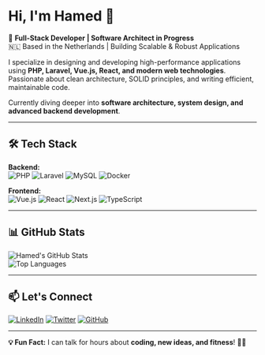 # Hi, I'm Hamed 👋  

🚀 **Full-Stack Developer | Software Architect in Progress**  
🇳🇱 Based in the Netherlands | Building Scalable & Robust Applications  

I specialize in designing and developing high-performance applications using **PHP, Laravel, Vue.js, React, and modern web technologies**. Passionate about clean architecture, SOLID principles, and writing efficient, maintainable code.  

Currently diving deeper into **software architecture, system design, and advanced backend development**.  

---

## 🛠 Tech Stack  

**Backend:**  
![PHP](https://img.shields.io/badge/-PHP-777BB4?style=flat-square&logo=php)  ![Laravel](https://img.shields.io/badge/-Laravel-FF2D20?style=flat-square&logo=laravel)  ![MySQL](https://img.shields.io/badge/-MySQL-4479A1?style=flat-square&logo=mysql)  ![Docker](https://img.shields.io/badge/-Docker-2496ED?style=flat-square&logo=docker)  

**Frontend:**  
![Vue.js](https://img.shields.io/badge/-Vue-4FC08D?style=flat-square&logo=vue.js)  ![React](https://img.shields.io/badge/-React-61DAFB?style=flat-square&logo=react)  ![Next.js](https://img.shields.io/badge/-Next.js-000000?style=flat-square&logo=next.js)  ![TypeScript](https://img.shields.io/badge/-TypeScript-3178C6?style=flat-square&logo=typescript)  

---

## 📊 GitHub Stats  

![Hamed's GitHub Stats](https://github-readme-stats.vercel.app/api?username=hamedghaderi&show_icons=true&theme=radical)  
![Top Languages](https://github-readme-stats.vercel.app/api/top-langs/?username=hamedghaderi&layout=compact&theme=radical)  

---

## 📫 Let's Connect  

[![LinkedIn](https://img.shields.io/badge/-LinkedIn-0077B5?style=flat-square&logo=linkedin)](https://www.linkedin.com/in/hamedghaderi/)  [![Twitter](https://img.shields.io/badge/-Twitter-1DA1F2?style=flat-square&logo=twitter)](https://twitter.com/hamedqaderi)  [![GitHub](https://img.shields.io/badge/-GitHub-181717?style=flat-square&logo=github)](https://github.com/hamedghaderi)  

---

**💡 Fun Fact:** I can talk for hours about **coding, new ideas, and fitness**! 🏋️‍♂️  
